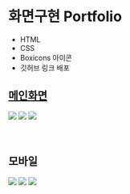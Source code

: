 # 화면구현 Portfolio

- HTML
- CSS
- Boxicons 아이콘
- 깃허브 링크 배포

## [메인화면](https://y-j-kim.github.io/subject/)

<image src="./images/메인1.PNG">
<image src="./images/메인2.PNG">
<image src="./images/로그인2.PNG">


<br>
<br>
<br>

## 모바일
<image src="./images/모바일 메인1.PNG">
<image src="./images/모바일 메인2.PNG">
<image src="./images/모바일 로그인2.PNG">
